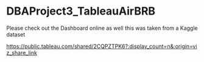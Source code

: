 # DBAProject3_TableauAirBRB

Please check out the Dashboard online as well this was taken from a Kaggle dataset 

https://public.tableau.com/shared/2CQPZTPK6?:display_count=n&:origin=viz_share_link
